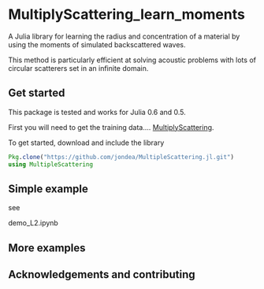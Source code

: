 # MultiplyScattering_learn_moments


A Julia library for learning the radius and concentration of a material by using the moments of simulated backscattered waves.

 
 

This method is particularly efficient at solving acoustic problems with lots of
circular scatterers set in an infinite domain.

## Get started
This package is tested and works for Julia 0.6 and 0.5.

First you will need to get the training data....
[MultiplyScattering](https://github.com/jondea/MultipleScattering.jl).


To get started, download and include the library
```julia
Pkg.clone("https://github.com/jondea/MultipleScattering.jl.git")
using MultipleScattering
```

## Simple example
see

demo_L2.ipynb


## More examples


## Acknowledgements and contributing

